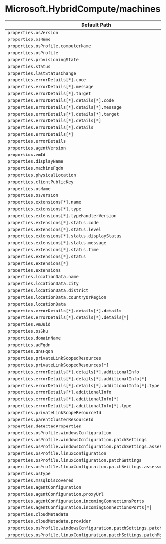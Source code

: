 # Microsoft.HybridCompute/machines

| Default Path | Alias |
|---|---|
| `properties.osVersion` | `Microsoft.HybridCompute/imageSKU` |
| `properties.osName` | `Microsoft.HybridCompute/imageOffer` |
| `properties.osProfile.computerName` | `Microsoft.HybridCompute/machines/osProfile.computerName` |
| `properties.osProfile` | `Microsoft.HybridCompute/machines/osProfile` |
| `properties.provisioningState` | `Microsoft.HybridCompute/machines/provisioningState` |
| `properties.status` | `Microsoft.HybridCompute/machines/status` |
| `properties.lastStatusChange` | `Microsoft.HybridCompute/machines/lastStatusChange` |
| `properties.errorDetails[*].code` | `Microsoft.HybridCompute/machines/errorDetails[*].code` |
| `properties.errorDetails[*].message` | `Microsoft.HybridCompute/machines/errorDetails[*].message` |
| `properties.errorDetails[*].target` | `Microsoft.HybridCompute/machines/errorDetails[*].target` |
| `properties.errorDetails[*].details[*].code` | `Microsoft.HybridCompute/machines/errorDetails[*].details[*].code` |
| `properties.errorDetails[*].details[*].message` | `Microsoft.HybridCompute/machines/errorDetails[*].details[*].message` |
| `properties.errorDetails[*].details[*].target` | `Microsoft.HybridCompute/machines/errorDetails[*].details[*].target` |
| `properties.errorDetails[*].details[*]` | `Microsoft.HybridCompute/machines/errorDetails[*].details[*]` |
| `properties.errorDetails[*].details` | `Microsoft.HybridCompute/machines/errorDetails[*].details` |
| `properties.errorDetails[*]` | `Microsoft.HybridCompute/machines/errorDetails[*]` |
| `properties.errorDetails` | `Microsoft.HybridCompute/machines/errorDetails` |
| `properties.agentVersion` | `Microsoft.HybridCompute/machines/agentVersion` |
| `properties.vmId` | `Microsoft.HybridCompute/machines/vmId` |
| `properties.displayName` | `Microsoft.HybridCompute/machines/displayName` |
| `properties.machineFqdn` | `Microsoft.HybridCompute/machines/machineFqdn` |
| `properties.physicalLocation` | `Microsoft.HybridCompute/machines/physicalLocation` |
| `properties.clientPublicKey` | `Microsoft.HybridCompute/machines/clientPublicKey` |
| `properties.osName` | `Microsoft.HybridCompute/machines/osName` |
| `properties.osVersion` | `Microsoft.HybridCompute/machines/osVersion` |
| `properties.extensions[*].name` | `Microsoft.HybridCompute/machines/extensions[*].name` |
| `properties.extensions[*].type` | `Microsoft.HybridCompute/machines/extensions[*].type` |
| `properties.extensions[*].typeHandlerVersion` | `Microsoft.HybridCompute/machines/extensions[*].typeHandlerVersion` |
| `properties.extensions[*].status.code` | `Microsoft.HybridCompute/machines/extensions[*].status.code` |
| `properties.extensions[*].status.level` | `Microsoft.HybridCompute/machines/extensions[*].status.level` |
| `properties.extensions[*].status.displayStatus` | `Microsoft.HybridCompute/machines/extensions[*].status.displayStatus` |
| `properties.extensions[*].status.message` | `Microsoft.HybridCompute/machines/extensions[*].status.message` |
| `properties.extensions[*].status.time` | `Microsoft.HybridCompute/machines/extensions[*].status.time` |
| `properties.extensions[*].status` | `Microsoft.HybridCompute/machines/extensions[*].status` |
| `properties.extensions[*]` | `Microsoft.HybridCompute/machines/extensions[*]` |
| `properties.extensions` | `Microsoft.HybridCompute/machines/extensions` |
| `properties.locationData.name` | `Microsoft.HybridCompute/machines/locationData.name` |
| `properties.locationData.city` | `Microsoft.HybridCompute/machines/locationData.city` |
| `properties.locationData.district` | `Microsoft.HybridCompute/machines/locationData.district` |
| `properties.locationData.countryOrRegion` | `Microsoft.HybridCompute/machines/locationData.countryOrRegion` |
| `properties.locationData` | `Microsoft.HybridCompute/machines/locationData` |
| `properties.errorDetails[*].details[*].details` | `Microsoft.HybridCompute/machines/errorDetails[*].details[*].details` |
| `properties.errorDetails[*].details[*].details[*]` | `Microsoft.HybridCompute/machines/errorDetails[*].details[*].details[*]` |
| `properties.vmUuid` | `Microsoft.HybridCompute/machines/vmUuid` |
| `properties.osSku` | `Microsoft.HybridCompute/machines/osSku` |
| `properties.domainName` | `Microsoft.HybridCompute/machines/domainName` |
| `properties.adFqdn` | `Microsoft.HybridCompute/machines/adFqdn` |
| `properties.dnsFqdn` | `Microsoft.HybridCompute/machines/dnsFqdn` |
| `properties.privateLinkScopedResources` | `Microsoft.HybridCompute/machines/privateLinkScopedResources` |
| `properties.privateLinkScopedResources[*]` | `Microsoft.HybridCompute/machines/privateLinkScopedResources[*]` |
| `properties.errorDetails[*].details[*].additionalInfo` | `Microsoft.HybridCompute/machines/errorDetails[*].details[*].additionalInfo` |
| `properties.errorDetails[*].details[*].additionalInfo[*]` | `Microsoft.HybridCompute/machines/errorDetails[*].details[*].additionalInfo[*]` |
| `properties.errorDetails[*].details[*].additionalInfo[*].type` | `Microsoft.HybridCompute/machines/errorDetails[*].details[*].additionalInfo[*].type` |
| `properties.errorDetails[*].additionalInfo` | `Microsoft.HybridCompute/machines/errorDetails[*].additionalInfo` |
| `properties.errorDetails[*].additionalInfo[*]` | `Microsoft.HybridCompute/machines/errorDetails[*].additionalInfo[*]` |
| `properties.errorDetails[*].additionalInfo[*].type` | `Microsoft.HybridCompute/machines/errorDetails[*].additionalInfo[*].type` |
| `properties.privateLinkScopeResourceId` | `Microsoft.HybridCompute/machines/privateLinkScopeResourceId` |
| `properties.parentClusterResourceId` | `Microsoft.HybridCompute/machines/parentClusterResourceId` |
| `properties.detectedProperties` | `Microsoft.HybridCompute/machines/detectedProperties` |
| `properties.osProfile.windowsConfiguration` | `Microsoft.HybridCompute/machines/osProfile.windowsConfiguration` |
| `properties.osProfile.windowsConfiguration.patchSettings` | `Microsoft.HybridCompute/machines/osProfile.windowsConfiguration.patchSettings` |
| `properties.osProfile.windowsConfiguration.patchSettings.assessmentMode` | `Microsoft.HybridCompute/machines/osProfile.windowsConfiguration.patchSettings.assessmentMode` |
| `properties.osProfile.linuxConfiguration` | `Microsoft.HybridCompute/machines/osProfile.linuxConfiguration` |
| `properties.osProfile.linuxConfiguration.patchSettings` | `Microsoft.HybridCompute/machines/osProfile.linuxConfiguration.patchSettings` |
| `properties.osProfile.linuxConfiguration.patchSettings.assessmentMode` | `Microsoft.HybridCompute/machines/osProfile.linuxConfiguration.patchSettings.assessmentMode` |
| `properties.osType` | `Microsoft.HybridCompute/machines/osType` |
| `properties.mssqlDiscovered` | `Microsoft.HybridCompute/machines/mssqlDiscovered` |
| `properties.agentConfiguration` | `Microsoft.HybridCompute/machines/agentConfiguration` |
| `properties.agentConfiguration.proxyUrl` | `Microsoft.HybridCompute/machines/agentConfiguration.proxyUrl` |
| `properties.agentConfiguration.incomingConnectionsPorts` | `Microsoft.HybridCompute/machines/agentConfiguration.incomingConnectionsPorts` |
| `properties.agentConfiguration.incomingConnectionsPorts[*]` | `Microsoft.HybridCompute/machines/agentConfiguration.incomingConnectionsPorts[*]` |
| `properties.cloudMetadata` | `Microsoft.HybridCompute/machines/cloudMetadata` |
| `properties.cloudMetadata.provider` | `Microsoft.HybridCompute/machines/cloudMetadata.provider` |
| `properties.osProfile.windowsConfiguration.patchSettings.patchMode` | `Microsoft.HybridCompute/machines/osProfile.windowsConfiguration.patchSettings.patchMode` |
| `properties.osProfile.linuxConfiguration.patchSettings.patchMode` | `Microsoft.HybridCompute/machines/osProfile.linuxConfiguration.patchSettings.patchMode` |

